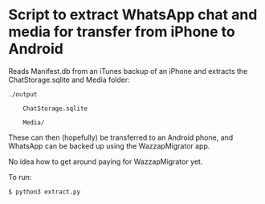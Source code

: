 # Script to extract WhatsApp chat and media for transfer from iPhone to Android

Reads Manifest.db from an iTunes backup of an iPhone and extracts the ChatStorage.sqlite and Media folder:

    ./output
  
        ChatStorage.sqlite
  
        Media/

These can then (hopefully) be transferred to an Android phone, and WhatsApp can be backed up using the WazzapMigrator app.

No idea how to get around paying for WazzapMigrator yet.

To run:

    $ python3 extract.py
